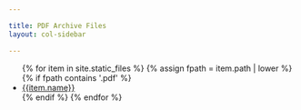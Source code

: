 ```yaml
---

title: PDF Archive Files
layout: col-sidebar

---
```


<ul>
{% for item in site.static_files %}
{% assign fpath = item.path | lower %}
{% if fpath contains '.pdf' %}
<li><a href='/www-pdf-archive/{{item.path}}'>{{item.name}}</a></li>
{% endif %}
{% endfor %}
</ul>
